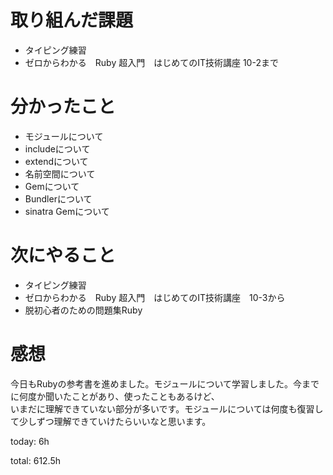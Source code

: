 #  取り組んだ課題
- タイピング練習
- ゼロからわかる　Ruby 超入門　はじめてのIT技術講座 10-2まで
  

# 分かったこと
- モジュールについて
- includeについて
- extendについて
- 名前空間について
- Gemについて
- Bundlerについて
- sinatra Gemについて
  

# 次にやること
- タイピング練習
- ゼロからわかる　Ruby 超入門　はじめてのIT技術講座　10-3から
- 脱初心者のための問題集Ruby

# 感想
今日もRubyの参考書を進めました。モジュールについて学習しました。今までに何度か聞いたことがあり、使ったこともあるけど、  
いまだに理解できていない部分が多いです。モジュールについては何度も復習して少しずつ理解できていけたらいいなと思います。

today: 6h

total: 612.5h
